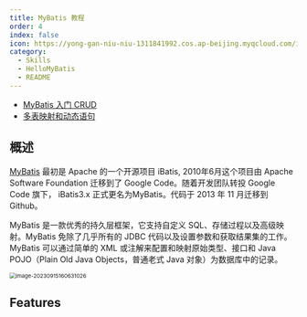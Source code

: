```yaml
---
title: MyBatis 教程
order: 4
index: false
icon: https://yong-gan-niu-niu-1311841992.cos.ap-beijing.myqcloud.com/images/mybatis.svg
category:
  - Skills
  - HelloMyBatis
  - README
---
```


- [MyBatis 入门 CRUD](mybatis-01.md)
- [多表映射和动态语句](mybatis-02.md)

## 概述

[MyBatis](https://mybatis.org/mybatis-3/zh/index.html) 最初是 Apache 的一个开源项目 iBatis, 2010年6月这个项目由 Apache Software Foundation 迁移到了 Google Code。随着开发团队转投 Google Code 旗下， iBatis3.x 正式更名为MyBatis。代码于 2013 年 11 月迁移到 Github。

MyBatis 是一款优秀的持久层框架，它支持自定义 SQL、存储过程以及高级映射。MyBatis 免除了几乎所有的 JDBC 代码以及设置参数和获取结果集的工作。MyBatis 可以通过简单的 XML 或注解来配置和映射原始类型、接口和 Java POJO（Plain Old Java Objects，普通老式 Java 对象）为数据库中的记录。

<img src="https://yong-gan-niu-niu-1311841992.cos.ap-beijing.myqcloud.com/images/image-20230915160631026.png" alt="image-20230915160631026" style="zoom:67%;" />

## Features